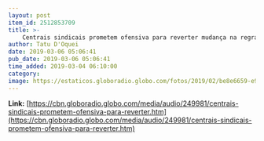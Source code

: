 ```yaml
---
layout: post
item_id: 2512853709
title: >-
    Centrais sindicais prometem ofensiva para reverter mudança na regra de contribuição sindical
author: Tatu D'Oquei
date: 2019-03-06 05:06:41
pub_date: 2019-03-06 05:06:41
time_added: 2019-03-04 06:10:00
category: 
image: https://estaticos.globoradio.globo.com/fotos/2019/02/be8e6659-e918-40f3-9ac0-928e0727ba36.jpg.640x360_q75_box-27%2C0%2C1080%2C593_crop_detail.jpg
---
```


**Link:** [https://cbn.globoradio.globo.com/media/audio/249981/centrais-sindicais-prometem-ofensiva-para-reverter.htm](https://cbn.globoradio.globo.com/media/audio/249981/centrais-sindicais-prometem-ofensiva-para-reverter.htm)


